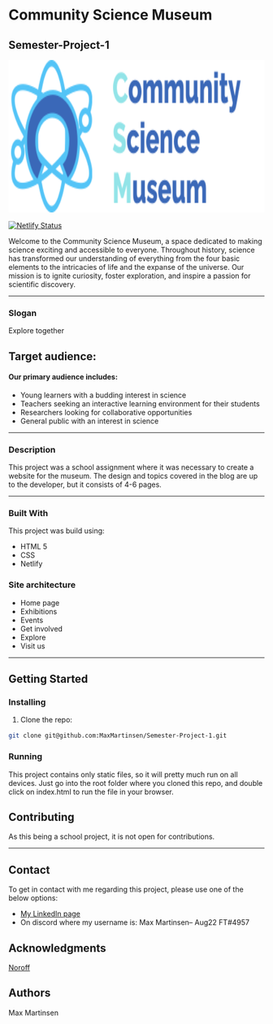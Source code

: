 # Community Science Museum
## Semester-Project-1

<div id="logo" align="center">
  <img src="https://github.com/MaxMartinsen/Semester-Project-1/blob/main/image/header__logo.svg" width="600" height="300"/>
</div>

[![Netlify Status](https://api.netlify.com/api/v1/badges/dc3a876a-a1f8-4c62-906c-074a821d240f/deploy-status)](https://app.netlify.com/sites/communitysciensemuseumoslo/deploys)

Welcome to the Community Science Museum, a space dedicated to making science exciting and accessible to everyone. Throughout history, science has transformed our understanding of everything from the four basic elements to the intricacies of life and the expanse of the universe. Our mission is to ignite curiosity, foster exploration, and inspire a passion for scientific discovery.

---

### Slogan

Explore together

## Target audience:

#### Our primary audience includes:

- Young learners with a budding interest in science
- Teachers seeking an interactive learning environment for their students
- Researchers looking for collaborative opportunities
- General public with an interest in science

---

### Description

This project was a school assignment where it was necessary to create a website for the museum. The design and topics covered in the blog are up to the developer, but it consists of 4-6 pages.

---

### Built With

This project was build using:

- HTML 5
- CSS
- Netlify

### Site architecture

-	Home page
-	Exhibitions
- Events
- Get involved
- Explore
- Visit us

---

## Getting Started

### Installing

1. Clone the repo:

```bash
git clone git@github.com:MaxMartinsen/Semester-Project-1.git
```


### Running

This project contains only static files, so it will pretty much run on all devices. Just go into the root folder where you cloned this repo, and double click on index.html to run the file in your browser.

## Contributing

As this being a school project, it is not open for contributions.

---

## Contact

To get in contact with me regarding this project, please use one of the below options:

- [My LinkedIn page](https://www.linkedin.com/in/max-martinsen-87ba80241/)
- On discord where my username is: Max Martinsen– Aug22 FT#4957

## Acknowledgments

[Noroff](https://www.noroff.no/en)

## Authors

Max Martinsen

